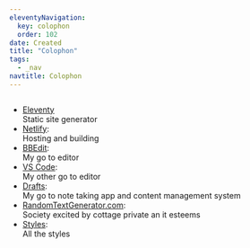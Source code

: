 ```yaml
---
eleventyNavigation:
  key: colophon
  order: 102
date: Created
title: "Colophon"
tags:
  - _nav
navtitle: Colophon
---
```


<div style='columns: 1;'>

- [Eleventy][]<br>Static site generator
- [Netlify][]: <br>Hosting and building
- [BBEdit][]: <br>My go to editor
- [VS Code][]: <br>My other go to editor
- [Drafts][]: <br>My go to note taking app and content management system
- [RandomTextGenerator.com][]: <br>Society excited by cottage private an it esteems
- [Styles](../stylesheet/): <br>All the styles

</div>



[Mermaid]: https://mermaid-js.github.io/mermaid/#/
[VS Code]: https://code.visualstudio.com/
[BBEdit]: https://www.barebones.com/products/bbedit/
[Eleventy]: https://www.11ty.dev/
[eleventy base blog]: https://github.com/11ty/eleventy-base-blog
[Netlify]: https://netlify.com
[kabel]: https://www.monotype.com/resources/font-stories/neue-kabel-reshaping-a-lost-classic/
[Lorem Picsum]: https://picsum.photos/
[RandomTextGenerator.com]: http://randomtextgenerator.com/
[Drafts]: https://getdrafts.com/